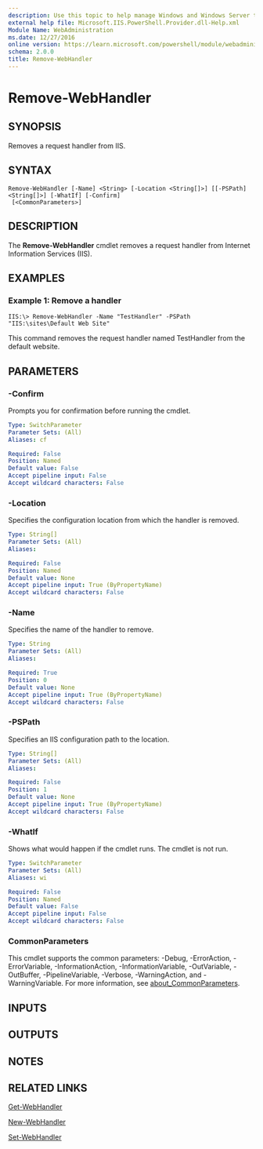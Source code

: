 ```yaml
---
description: Use this topic to help manage Windows and Windows Server technologies with Windows PowerShell.
external help file: Microsoft.IIS.PowerShell.Provider.dll-Help.xml
Module Name: WebAdministration
ms.date: 12/27/2016
online version: https://learn.microsoft.com/powershell/module/webadministration/remove-webhandler?view=windowsserver2025-ps&wt.mc_id=ps-gethelp
schema: 2.0.0
title: Remove-WebHandler
---
```


# Remove-WebHandler

## SYNOPSIS
Removes a request handler from IIS.

## SYNTAX

```
Remove-WebHandler [-Name] <String> [-Location <String[]>] [[-PSPath] <String[]>] [-WhatIf] [-Confirm]
 [<CommonParameters>]
```

## DESCRIPTION
The **Remove-WebHandler** cmdlet removes a request handler from Internet Information Services (IIS).

## EXAMPLES

### Example 1: Remove a handler
```
IIS:\> Remove-WebHandler -Name "TestHandler" -PSPath "IIS:\sites\Default Web Site"
```

This command removes the request handler named TestHandler from the default website.

## PARAMETERS

### -Confirm
Prompts you for confirmation before running the cmdlet.

```yaml
Type: SwitchParameter
Parameter Sets: (All)
Aliases: cf

Required: False
Position: Named
Default value: False
Accept pipeline input: False
Accept wildcard characters: False
```

### -Location
Specifies the configuration location from which the handler is removed.

```yaml
Type: String[]
Parameter Sets: (All)
Aliases:

Required: False
Position: Named
Default value: None
Accept pipeline input: True (ByPropertyName)
Accept wildcard characters: False
```

### -Name
Specifies the name of the handler to remove.

```yaml
Type: String
Parameter Sets: (All)
Aliases:

Required: True
Position: 0
Default value: None
Accept pipeline input: True (ByPropertyName)
Accept wildcard characters: False
```

### -PSPath
Specifies an IIS configuration path to the location.

```yaml
Type: String[]
Parameter Sets: (All)
Aliases:

Required: False
Position: 1
Default value: None
Accept pipeline input: True (ByPropertyName)
Accept wildcard characters: False
```

### -WhatIf
Shows what would happen if the cmdlet runs.
The cmdlet is not run.

```yaml
Type: SwitchParameter
Parameter Sets: (All)
Aliases: wi

Required: False
Position: Named
Default value: False
Accept pipeline input: False
Accept wildcard characters: False
```

### CommonParameters
This cmdlet supports the common parameters: -Debug, -ErrorAction, -ErrorVariable, -InformationAction, -InformationVariable, -OutVariable, -OutBuffer, -PipelineVariable, -Verbose, -WarningAction, and -WarningVariable. For more information, see [about_CommonParameters](https://go.microsoft.com/fwlink/?LinkID=113216).

## INPUTS

## OUTPUTS

## NOTES

## RELATED LINKS

[Get-WebHandler](./Get-WebHandler.md)

[New-WebHandler](./New-WebHandler.md)

[Set-WebHandler](./Set-WebHandler.md)

